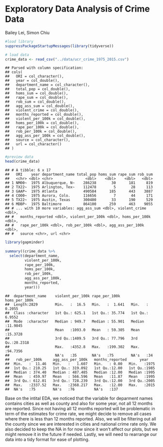 Exploratory Data Analysis of Crime Data
================
Bailey Lei, Simon Chiu

``` r
#load library
suppressPackageStartupMessages(library(tidyverse))
```

``` r
# load data
crime_data <- read_csv("../data/ucr_crime_1975_2015.csv")
```

    ## Parsed with column specification:
    ## cols(
    ##   ORI = col_character(),
    ##   year = col_double(),
    ##   department_name = col_character(),
    ##   total_pop = col_double(),
    ##   homs_sum = col_double(),
    ##   rape_sum = col_double(),
    ##   rob_sum = col_double(),
    ##   agg_ass_sum = col_double(),
    ##   violent_crime = col_double(),
    ##   months_reported = col_double(),
    ##   violent_per_100k = col_double(),
    ##   homs_per_100k = col_double(),
    ##   rape_per_100k = col_double(),
    ##   rob_per_100k = col_double(),
    ##   agg_ass_per_100k = col_double(),
    ##   source = col_character(),
    ##   url = col_character()
    ## )

``` r
#preview data
head(crime_data)
```

    ## # A tibble: 6 x 17
    ##   ORI    year department_name total_pop homs_sum rape_sum rob_sum
    ##   <chr> <dbl> <chr>               <dbl>    <dbl>    <dbl>   <dbl>
    ## 1 NM00~  1975 Albuquerque, N~    286238       30      181     819
    ## 2 TX22~  1975 Arlington, Tex~    112478        5       28     113
    ## 3 GAAP~  1975 Atlanta            490584      185      443    3887
    ## 4 CO00~  1975 Aurora, Colo.      116656        7       44     171
    ## 5 TX22~  1975 Austin, Texas      300400       33      190     529
    ## 6 MDBP~  1975 Baltimore          864100      259      463    9055
    ## # ... with 10 more variables: agg_ass_sum <dbl>, violent_crime <dbl>,
    ## #   months_reported <dbl>, violent_per_100k <dbl>, homs_per_100k <dbl>,
    ## #   rape_per_100k <dbl>, rob_per_100k <dbl>, agg_ass_per_100k <dbl>,
    ## #   source <chr>, url <chr>

``` r
library(gapminder)
                
summary((crime_data %>% 
  select(department_name,
         violent_per_100k,
         rape_per_100k,
         homs_per_100k,
         rob_per_100k,
         agg_ass_per_100k,
         months_reported,
         year)))
```

    ##  department_name    violent_per_100k rape_per_100k     homs_per_100k    
    ##  Length:2829        Min.   :  16.5   Min.   :  1.641   Min.   : 0.2055  
    ##  Class :character   1st Qu.: 625.1   1st Qu.: 35.774   1st Qu.: 6.9552  
    ##  Mode  :character   Median : 949.7   Median : 55.901   Median :11.9845  
    ##                     Mean   :1093.0   Mean   : 59.305   Mean   :15.3728  
    ##                     3rd Qu.:1409.5   3rd Qu.: 77.796   3rd Qu.:20.2318  
    ##                     Max.   :4352.8   Max.   :199.302   Max.   :94.7356  
    ##                     NA's   :35       NA's   :75        NA's   :34       
    ##   rob_per_100k     agg_ass_per_100k   months_reported      year     
    ##  Min.   :  11.46   Min.   :   1.607   Min.   : 0.00   Min.   :1975  
    ##  1st Qu.: 210.25   1st Qu.: 319.092   1st Qu.:12.00   1st Qu.:1985  
    ##  Median : 374.40   Median : 487.485   Median :12.00   Median :1995  
    ##  Mean   : 459.97   Mean   : 566.596   Mean   :11.87   Mean   :1995  
    ##  3rd Qu.: 612.01   3rd Qu.: 728.239   3rd Qu.:12.00   3rd Qu.:2005  
    ##  Max.   :2337.52   Max.   :2368.217   Max.   :12.00   Max.   :2015  
    ##  NA's   :75        NA's   :76         NA's   :137

Base on the intital EDA, we noticed that the variable for deparment
names contains cities as well as county and also for some year, not all
12 months are reported. Since not having all 12 months reported will be
problematic in term of the estimates for crime rate, we might decide to
remove all cases where there is less than 12 months reported. Also, we
will be filtering out all the county since we are interested in cities
and national crime rate only. We also decided to keep the NA in for now
since it won’t affect our plots, but we might remove it in the future if
needed. Lastly, we will need to rearrange our data into a tidy format
for ease of plotting.
